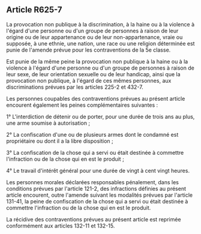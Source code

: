 Article R625-7
----
La provocation non publique à la discrimination, à la haine ou à la violence à
l'égard d'une personne ou d'un groupe de personnes à raison de leur origine ou
de leur appartenance ou de leur non-appartenance, vraie ou supposée, à une
ethnie, une nation, une race ou une religion déterminée est punie de l'amende
prévue pour les contraventions de la 5e classe.

Est punie de la même peine la provocation non publique à la haine ou à la
violence à l'égard d'une personne ou d'un groupe de personnes à raison de leur
sexe, de leur orientation sexuelle ou de leur handicap, ainsi que la provocation
non publique, à l'égard de ces mêmes personnes, aux discriminations prévues par
les articles 225-2 et 432-7.

Les personnes coupables des contraventions prévues au présent article encourent
également les peines complémentaires suivantes :

1° L'interdiction de détenir ou de porter, pour une durée de trois ans au plus,
une arme soumise à autorisation ;

2° La confiscation d'une ou de plusieurs armes dont le condamné est propriétaire
ou dont il a la libre disposition ;

3° La confiscation de la chose qui a servi ou était destinée à commettre
l'infraction ou de la chose qui en est le produit ;

4° Le travail d'intérêt général pour une durée de vingt à cent vingt heures.

Les personnes morales déclarées responsables pénalement, dans les conditions
prévues par l'article 121-2, des infractions définies au présent article
encourent, outre l'amende suivant les modalités prévues par l'article 131-41, la
peine de confiscation de la chose qui a servi ou était destinée à commettre
l'infraction ou de la chose qui en est le produit.

La récidive des contraventions prévues au présent article est reprimée
conformément aux articles 132-11 et 132-15.
